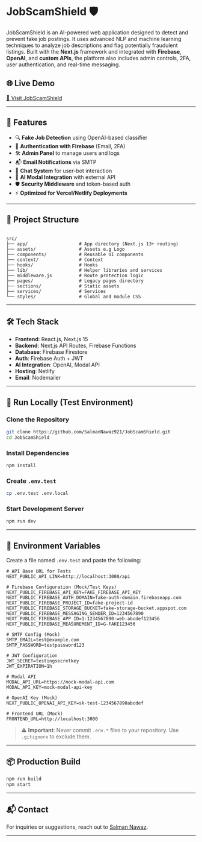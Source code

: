 # JobScamShield 🛡️

JobScamShield is an AI-powered web application designed to detect and prevent fake job postings. It uses advanced NLP and machine learning techniques to analyze job descriptions and flag potentially fraudulent listings. Built with the **Next.js** framework and integrated with **Firebase**, **OpenAI**, and **custom APIs**, the platform also includes admin controls, 2FA, user authentication, and real-time messaging.

## 🌐 Live Demo

[🔗 Visit JobScamShield](https://jobscamshield.netlify.app/)

---

## 🚀 Features

- 🔍 **Fake Job Detection** using OpenAI-based classifier
- 🔐 **Authentication with Firebase** (Email, 2FA)
- 🛠 **Admin Panel** to manage users and logs
- 📬 **Email Notifications** via SMTP
- 💬 **Chat System** for user-bot interaction
- 🧠 **AI Modal Integration** with external API
- 🛡️ **Security Middleware** and token-based auth
- ⚡ **Optimized for Vercel/Netlify Deployments**

---

## 📁 Project Structure

```

src/
├── app/                   # App directory (Next.js 13+ routing)
├── assets/                # Assets e.g Logo
├── components/            # Reusable UI components
├── context/               # Context
├── hooks/                 # Hooks
├── lib/                   # Helper libraries and services
├── middleware.js          # Route protection logic
├── pages/                 # Legacy pages directory
├── sections/              # Static assets
├── services/              # Services
└── styles/                # Global and module CSS

````

---

## 🛠️ Tech Stack

- **Frontend**: React.js, Next.js 15
- **Backend**: Next.js API Routes, Firebase Functions
- **Database**: Firebase Firestore
- **Auth**: Firebase Auth + JWT
- **AI Integration**: OpenAI, Modal API
- **Hosting**: Netlify
- **Email**: Nodemailer

---

## 🧪 Run Locally (Test Environment)

### Clone the Repository

```bash
git clone https://github.com/SalmanNawaz921/JobScamShield.git
cd JobScamShield
````

### Install Dependencies

```bash
npm install
```

### Create `.env.test`

```bash
cp .env.test .env.local
```

### Start Development Server

```bash
npm run dev
```

---

## 📄 Environment Variables

Create a file named `.env.test` and paste the following:

```
# API Base URL for Tests
NEXT_PUBLIC_API_LINK=http://localhost:3000/api

# Firebase Configuration (Mock/Test Keys)
NEXT_PUBLIC_FIREBASE_API_KEY=FAKE_FIREBASE_API_KEY
NEXT_PUBLIC_FIREBASE_AUTH_DOMAIN=fake-auth-domain.firebaseapp.com
NEXT_PUBLIC_FIREBASE_PROJECT_ID=fake-project-id
NEXT_PUBLIC_FIREBASE_STORAGE_BUCKET=fake-storage-bucket.appspot.com
NEXT_PUBLIC_FIREBASE_MESSAGING_SENDER_ID=1234567890
NEXT_PUBLIC_FIREBASE_APP_ID=1:1234567890:web:abcdef123456
NEXT_PUBLIC_FIREBASE_MEASUREMENT_ID=G-FAKE123456

# SMTP Config (Mock)
SMTP_EMAIL=test@example.com
SMTP_PASSWORD=testpassword123

# JWT Configuration
JWT_SECRET=testingsecretkey
JWT_EXPIRATION=1h

# Modal API
MODAL_API_URL=https://mock-modal-api.com
MODAL_API_KEY=mock-modal-api-key

# OpenAI Key (Mock)
NEXT_PUBLIC_OPENAI_API_KEY=sk-test-1234567890abcdef

# Frontend URL (Mock)
FRONTEND_URL=http://localhost:3000

```

> ⚠️ **Important**: Never commit `.env.*` files to your repository. Use `.gitignore` to exclude them.

---

## 📦 Production Build

```bash
npm run build
npm start
```

---

## 📬 Contact

For inquiries or suggestions, reach out to [Salman Nawaz](https://github.com/SalmanNawaz921).

---

